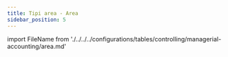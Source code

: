 ```yaml
---
title: Tipi area - Area
sidebar_position: 5
---
```



import FileName from './../../../configurations/tables/controlling/managerial-accounting/area.md'
 
<FileName />
